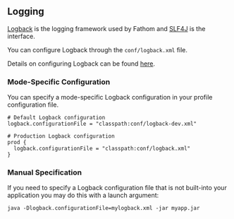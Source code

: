 ## Logging

[Logback] is the logging framework used by Fathom and [SLF4J] is the interface.

You can configure Logback through the `conf/logback.xml` file.

Details on configuring Logback can be found [here](http://logback.qos.ch/documentation.html).

### Mode-Specific Configuration

You can specify a mode-specific Logback configuration in your profile configuration file.

```hocon
# Default Logback configuration
logback.configurationFile = "classpath:conf/logback-dev.xml"

# Production Logback configuration
prod {
  logback.configurationFile = "classpath:conf/logback.xml"
}
```

### Manual Specification

If you need to specify a Logback configuration file that is not built-into your application you may do this with a launch argument:

```
java -Dlogback.configurationFile=mylogback.xml -jar myapp.jar
```

[Logback]: http://logback.qos.ch
[SLF4J]: http://www.slf4j.org
